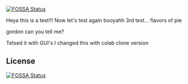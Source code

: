 [![FOSSA Status](https://app.fossa.com/api/projects/git%2Bgithub.com%2Fhteeniv%2Fgit_test.svg?type=shield)](https://app.fossa.com/projects/git%2Bgithub.com%2Fhteeniv%2Fgit_test?ref=badge_shield)

Heya this is a test!!!
Now let's test again
booyahh 3rd test...
flavors of pie

gordon can you tell me?


Tetsed it with GUI's
I changed this with colab clone version


## License
[![FOSSA Status](https://app.fossa.com/api/projects/git%2Bgithub.com%2Fhteeniv%2Fgit_test.svg?type=large)](https://app.fossa.com/projects/git%2Bgithub.com%2Fhteeniv%2Fgit_test?ref=badge_large)